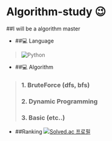 # Algorithm-study 😉
<!-- <img src="https://img.shields.io/badge/백준-fc6?style=flat-square&logo=로고명&logoColor=f4f4f4"/>
-->
##I will be a algorithm master
- ##💻 Language
<!-- <img alt="JavaScript" src ="https://img.shields.io/badge/JavaScriipt-F7DF1E.svg?&style=for-the-badge&logo=JavaScript&logoColor=black"/> -->
><img alt="Python" src ="https://img.shields.io/badge/Python-3776AB.svg?&style=for-the-badge&logo=Python&logoColor=white"/> 
<!-- <img alt="Android" src ="https://img.shields.io/badge/Android-3DDC84.svg?&style=for-the-badge&logo=Android&logoColor=black"/> -->

- ##💻 Algorithm
> ### 1. BruteForce (dfs, bfs)
> ### 2. Dynamic Programming
> ### 3. Basic (etc..)

- ##Ranking
[![Solved.ac 프로필](http://mazassumnida.wtf/api/v2/generate_badge?boj=leeja0407)](https://solved.ac/leeja0407)
